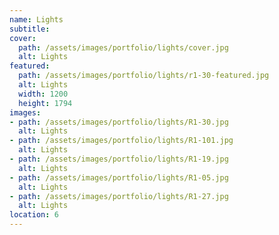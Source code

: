 ```yaml
---
name: Lights 
subtitle:
cover:
  path: /assets/images/portfolio/lights/cover.jpg
  alt: Lights
featured:
  path: /assets/images/portfolio/lights/r1-30-featured.jpg
  alt: Lights
  width: 1200
  height: 1794
images:
- path: /assets/images/portfolio/lights/R1-30.jpg
  alt: Lights
- path: /assets/images/portfolio/lights/R1-101.jpg
  alt: Lights
- path: /assets/images/portfolio/lights/R1-19.jpg
  alt: Lights
- path: /assets/images/portfolio/lights/R1-05.jpg
  alt: Lights
- path: /assets/images/portfolio/lights/R1-27.jpg
  alt: Lights
location: 6
---
```

